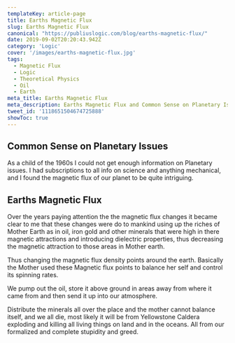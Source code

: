 ```yaml
---
templateKey: article-page
title: Earths Magnetic Flux
slug: Earths Magnetic Flux
canonical: "https://publiuslogic.com/blog/earths-magnetic-flux/"
date: 2019-09-02T20:20:43.942Z
category: 'Logic'
cover: '/images/earths-magnetic-flux.jpg'
tags:
  - Magnetic Flux
  - Logic
  - Theoretical Physics
  - Oil
  - Earth
meta_title: Earths Magnetic Flux
meta_description: Earths Magnetic Flux and Common Sense on Planetary Issues
tweet_id: '1118651504674725888'
showToc: true
---
```


## Common Sense on Planetary Issues

As a child of the 1960s I could not get enough information on Planetary issues.
I had subscriptions to all info on science and anything mechanical, and I found the magnetic flux of our planet to be quite intriguing.

## Earths Magnetic Flux

Over the years paying attention the the magnetic flux changes it became clear to me that these changes were do to mankind using up the riches of Mother Earth as in oil, iron gold and other minerals that were high in there magnetic attractions and introducing dielectric properties, thus decreasing the magnetic attraction to those areas in Mother earth.

Thus changing the magnetic flux density points around the earth. Basically the Mother used these Magnetic flux points to balance her self and control its spinning rates.

We pump out the oil, store it above ground in areas away from where it came from and then send it up into our atmosphere.

Distribute the minerals all over the place and the mother cannot balance itself, and we all die, most likely it will be from Yellowstone Caldera exploding and killing all living things on land and in the oceans. All from our formalized and complete stupidity and greed.

<table-of-contents></table-of-comtents>
